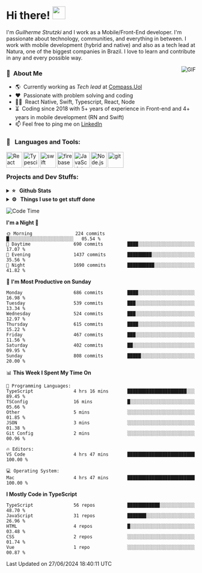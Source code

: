 # Hi there! <img src="https://github.com/TheDudeThatCode/TheDudeThatCode/blob/master/Assets/Hi.gif" width="34px" height="34px">

I'm _Guilherme Strutzki_ and I work as a Mobile/Front-End developer. I'm passionate about technology, communities, and everything in between. I work with mobile development (hybrid and native) and also as a tech lead at Natura, one of the biggest companies in Brazil. I love to learn and contribute in any and every possible way. 

<img align="right" alt="GIF" src="https://spotify-github-profile.vercel.app/api/view?uid=22gkdonhf4okms5x5dsdjx7sy&cover_image=true&theme=default&bar_color=09ff00&bar_color_cover=false"/>

### :space_invader: &nbsp;About Me
- :earth_americas:&nbsp; Currently working as _Tech lead_ at [Compass.Uol](https://compass.uol/en/home/)
- :heart: &nbsp;Passionate with problem solving and coding
- :technologist: &nbsp;React Native, Swift, Typescript, React, Node
- :hourglass_flowing_sand: &nbsp;Coding since 2018 with 5+ years of experience in Front-end and 4+ years in mobile development (RN and Swift)
- 📫  Feel free to ping me on [LinkedIn](https://www.linkedin.com/in/guilherme-strutzki/?locale=en_US)

### 🔨 &nbsp; Languages and Tools:
<a href="https://reactjs.org/" target="_blank"> <img align="left" alt="React" height ="42px" src="https://raw.githubusercontent.com/rahul-jha98/github_readme_icons/main/language_and_tools/square/react/react.svg"></a>
<a href="https://www.typescriptlang.org/" target="_blank"><img align="left" alt="Typescirpt" height ="42px" src="https://raw.githubusercontent.com/rahul-jha98/github_readme_icons/main/language_and_tools/square/typescript/typescript.svg"></a>
<a href="https://developer.apple.com/swift/" target="_blank"> <img align="left" src="https://raw.githubusercontent.com/rahul-jha98/github_readme_icons/main/language_and_tools/square/swift/swift.svg" alt="swift" height="42px"/> </a> 
<a href="https://firebase.google.com/" target="_blank"> <img align="left" src="https://raw.githubusercontent.com/rahul-jha98/github_readme_icons/main/language_and_tools/square/firebase/firebase.svg" alt="firebase" height ="42px"/> </a>
<a href="https://developer.mozilla.org/en-US/docs/Web/JavaScript" target="_blank"> <img align="left" alt="JavaScript" height ="42px"  src="https://raw.githubusercontent.com/rahul-jha98/github_readme_icons/main/language_and_tools/square/javascript/javascript.svg"> </a>
<a href="https://nodejs.org" target="_blank"><img align="left" alt="Node.js" height ="42px" src="https://raw.githubusercontent.com/rahul-jha98/github_readme_icons/main/language_and_tools/square/node/node.svg"></a>
<a href="https://git-scm.com/" target="_blank"> <img src="https://raw.githubusercontent.com/rahul-jha98/github_readme_icons/main/language_and_tools/square/git-scm/git-scm.svg" align="left" alt="git" height='42px'/> </a> </br></br>


### Projects and Dev Stuffs:

<details>	
  <summary><b>⭐ &nbsp; Github Stats</b></summary>
  <br />
  <img src="https://github-readme-stats.vercel.app/api?username=guistrutzki&show_icons=true&theme=tokyonight"/>
</details>
 
<details>	
  <br />
  <summary><b>⚙️ &nbsp; Things I use to get stuff done</b></summary>
  	<ul>
  	    <li><b>OS:</b> macOS Big Sur 11.2</li>
	    <li><b>Laptop: </b> MacBook Pro (i7, Mid 2014)</li>
  	    <li><b>Browser: </b> Chrome</li>
	    <li><b>Terminal: </b> ZSH: Oh My Zsh</li>
	    <li><b>Code Editor:</b> VScode, XCode and Android Studio</li>
	    <li><b>To Stay Updated:</b> Twitter, Youtube and Instagram.</li>
	</ul>	
</details>

<!--START_SECTION:waka-->
![Code Time](http://img.shields.io/badge/Code%20Time-1%2C492%20hrs%2016%20mins-blue)

**I'm a Night 🦉** 

```text
🌞 Morning                224 commits         █░░░░░░░░░░░░░░░░░░░░░░░░   05.54 % 
🌆 Daytime                690 commits         ████░░░░░░░░░░░░░░░░░░░░░   17.07 % 
🌃 Evening                1437 commits        █████████░░░░░░░░░░░░░░░░   35.56 % 
🌙 Night                  1690 commits        ██████████░░░░░░░░░░░░░░░   41.82 % 
```
📅 **I'm Most Productive on Sunday** 

```text
Monday                   686 commits         ████░░░░░░░░░░░░░░░░░░░░░   16.98 % 
Tuesday                  539 commits         ███░░░░░░░░░░░░░░░░░░░░░░   13.34 % 
Wednesday                524 commits         ███░░░░░░░░░░░░░░░░░░░░░░   12.97 % 
Thursday                 615 commits         ████░░░░░░░░░░░░░░░░░░░░░   15.22 % 
Friday                   467 commits         ███░░░░░░░░░░░░░░░░░░░░░░   11.56 % 
Saturday                 402 commits         ██░░░░░░░░░░░░░░░░░░░░░░░   09.95 % 
Sunday                   808 commits         █████░░░░░░░░░░░░░░░░░░░░   20.00 % 
```


📊 **This Week I Spent My Time On** 

```text
💬 Programming Languages: 
TypeScript               4 hrs 16 mins       ██████████████████████░░░   89.45 % 
TSConfig                 16 mins             █░░░░░░░░░░░░░░░░░░░░░░░░   05.66 % 
Other                    5 mins              ░░░░░░░░░░░░░░░░░░░░░░░░░   01.85 % 
JSON                     3 mins              ░░░░░░░░░░░░░░░░░░░░░░░░░   01.38 % 
Git Config               2 mins              ░░░░░░░░░░░░░░░░░░░░░░░░░   00.96 % 

🔥 Editors: 
VS Code                  4 hrs 47 mins       █████████████████████████   100.00 % 

💻 Operating System: 
Mac                      4 hrs 47 mins       █████████████████████████   100.00 % 
```

**I Mostly Code in TypeScript** 

```text
TypeScript               56 repos            ████████████░░░░░░░░░░░░░   48.70 % 
JavaScript               31 repos            ███████░░░░░░░░░░░░░░░░░░   26.96 % 
HTML                     4 repos             █░░░░░░░░░░░░░░░░░░░░░░░░   03.48 % 
CSS                      2 repos             ░░░░░░░░░░░░░░░░░░░░░░░░░   01.74 % 
Vue                      1 repo              ░░░░░░░░░░░░░░░░░░░░░░░░░   00.87 % 
```




 Last Updated on 27/06/2024 18:40:11 UTC
<!--END_SECTION:waka-->
